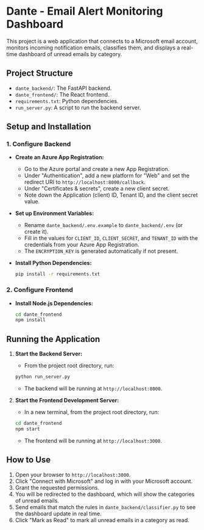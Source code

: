 # Dante - Email Alert Monitoring Dashboard

This project is a web application that connects to a Microsoft email account, monitors incoming notification emails, classifies them, and displays a real-time dashboard of unread emails by category.

## Project Structure

- `dante_backend/`: The FastAPI backend.
- `dante_frontend/`: The React frontend.
- `requirements.txt`: Python dependencies.
- `run_server.py`: A script to run the backend server.

## Setup and Installation

### 1. Configure Backend

- **Create an Azure App Registration:**
    - Go to the Azure portal and create a new App Registration.
    - Under "Authentication", add a new platform for "Web" and set the redirect URI to `http://localhost:8000/callback`.
    - Under "Certificates & secrets", create a new client secret.
    - Note down the Application (client) ID, Tenant ID, and the client secret value.

- **Set up Environment Variables:**
    - Rename `dante_backend/.env.example` to `dante_backend/.env` (or create it).
    - Fill in the values for `CLIENT_ID`, `CLIENT_SECRET`, and `TENANT_ID` with the credentials from your Azure App Registration.
    - The `ENCRYPTION_KEY` is generated automatically if not present.

- **Install Python Dependencies:**
    ```bash
    pip install -r requirements.txt
    ```

### 2. Configure Frontend

- **Install Node.js Dependencies:**
    ```bash
    cd dante_frontend
    npm install
    ```

## Running the Application

1.  **Start the Backend Server:**
    - From the project root directory, run:
    ```bash
    python run_server.py
    ```
    - The backend will be running at `http://localhost:8000`.

2.  **Start the Frontend Development Server:**
    - In a new terminal, from the project root directory, run:
    ```bash
    cd dante_frontend
    npm start
    ```
    - The frontend will be running at `http://localhost:3000`.

## How to Use

1.  Open your browser to `http://localhost:3000`.
2.  Click "Connect with Microsoft" and log in with your Microsoft account.
3.  Grant the requested permissions.
4.  You will be redirected to the dashboard, which will show the categories of unread emails.
5.  Send emails that match the rules in `dante_backend/classifier.py` to see the dashboard update in real time.
6.  Click "Mark as Read" to mark all unread emails in a category as read.
